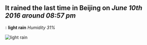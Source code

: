 ## It rained the last time in Beijing on *June 10th 2016 around 08:57 pm*
💧  **light rain** *Humidity 31%*

![light rain](http://openweathermap.org/img/w/10n.png)
